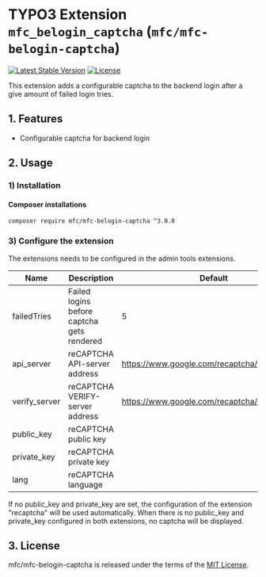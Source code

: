 TYPO3 Extension `mfc_belogin_captcha` (`mfc/mfc-belogin-captcha`)
=======================================

[![Latest Stable Version](https://poser.pugx.org/mfc/mfc-belogin-captcha/v/stable)](https://packagist.org/packages/mfc/mfc-belogin-captcha)
[![License](https://poser.pugx.org/mfc/mfc-belogin-captcha/license)](https://packagist.org/packages/mfc/mfc-belogin-captcha)

This extension adds a configurable captcha to the backend login after a give amount of failed login tries.


## 1. Features

- Configurable captcha for backend login

## 2. Usage

### 1) Installation

#### Composer installations

```
composer require mfc/mfc-belogin-captcha ^3.0.0
```

### 3) Configure the extension

The extensions needs to be configured in the admin tools extensions.

| Name | Description | Default |
| ---- | ----------- | --------|
| failedTries | Failed logins before captcha gets rendered | 5 |
| api_server | reCAPTCHA API-server address | https://www.google.com/recaptcha/api.js |
| verify_server | reCAPTCHA VERIFY-server address | https://www.google.com/recaptcha/api/siteverify |
| public_key | reCAPTCHA public key ||
| private_key | reCAPTCHA private key ||
| lang | reCAPTCHA language ||

If no public_key and private_key are set, the configuration of the extension "recaptcha" will be used automatically. When there is no public_key and private_key configured in both extensions, no captcha will be displayed.

## 3. License

mfc/mfc-belogin-captcha is released under the terms of the [MIT License](LICENSE.md).

[1]: https://getcomposer.org/
